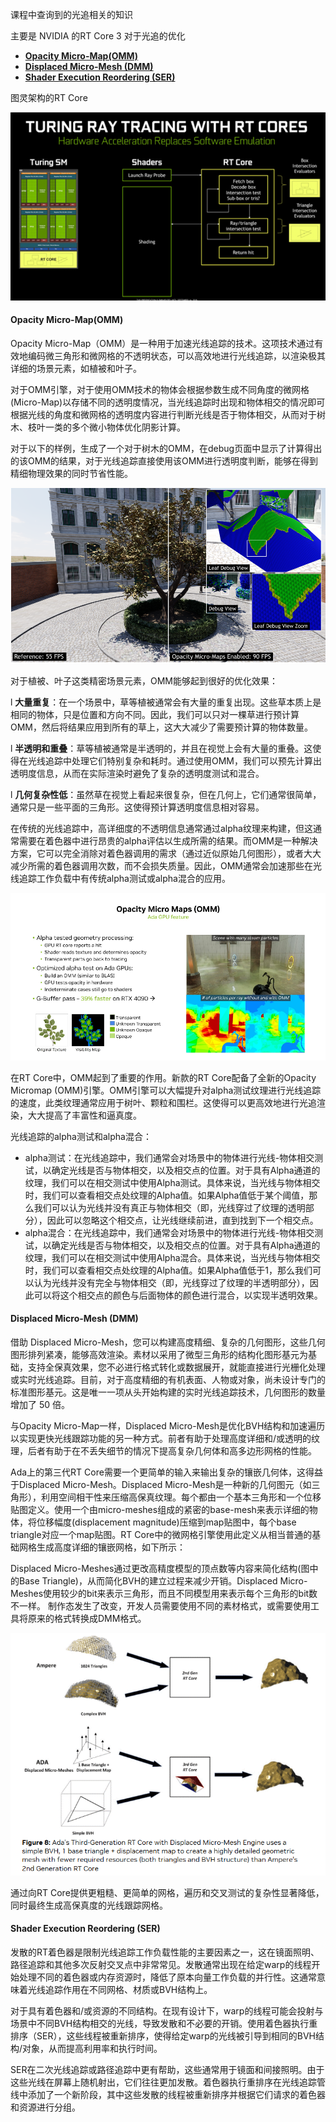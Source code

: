 课程中查询到的光追相关的知识

主要是 NVIDIA 的RT Core 3 对于光追的优化

- [**Opacity Micro-Map(OMM)**](#OMM)
- [**Displaced Micro-Mesh (DMM)**](#DMM)
- [**Shader Execution Reordering (SER)**](#SER)



图灵架构的RT Core

![image](image/1.png)



<span id="OMM"></span>

#### **Opacity Micro-Map(OMM)**

Opacity Micro-Map（OMM）是一种用于加速光线追踪的技术。这项技术通过有效地编码微三角形和微网格的不透明状态，可以高效地进行光线追踪，以渲染极其详细的场景元素，如植被和叶子。

对于OMM引擎，对于使用OMM技术的物体会根据参数生成不同角度的微网格(Micro-Map)以存储不同的透明度情况，当光线追踪时出现和物体相交的情况即可根据光线的角度和微网格的透明度内容进行判断光线是否于物体相交，从而对于树木、枝叶一类的多个微小物体优化阴影计算。

对于以下的样例，生成了一个对于树木的OMM，在debug页面中显示了计算得出的该OMM的结果，对于光线追踪直接使用该OMM进行透明度判断，能够在得到精细物理效果的同时节省性能。

![iamge](image/2_OMM.png)

对于植被、叶子这类精密场景元素，OMM能够起到很好的优化效果：

l **大量重复**：在一个场景中，草等植被通常会有大量的重复出现。这些草本质上是相同的物体，只是位置和方向不同。因此，我们可以只对一棵草进行预计算OMM，然后将结果应用到所有的草上，这大大减少了需要预计算的物体数量。

l **半透明和重叠**：草等植被通常是半透明的，并且在视觉上会有大量的重叠。这使得在光线追踪中处理它们特别复杂和耗时。通过使用OMM，我们可以预先计算出透明度信息，从而在实际渲染时避免了复杂的透明度测试和混合。

l **几何复杂性低**：虽然草在视觉上看起来很复杂，但在几何上，它们通常很简单，通常只是一些平面的三角形。这使得预计算透明度信息相对容易。

在传统的光线追踪中，高详细度的不透明信息通常通过alpha纹理来构建，但这通常需要在着色器中进行昂贵的alpha评估以生成所需的结果。而OMM是一种解决方案，它可以完全消除对着色器调用的需求（通过近似原始几何图形），或者大大减少所需的着色器调用次数，而不会损失质量。因此，OMM通常会加速那些在光线追踪工作负载中有传统alpha测试或alpha混合的应用。

![image](image/3_OMM.png)

在RT Core中，OMM起到了重要的作用。新款的RT Core配备了全新的Opacity Micromap (OMM)引擎。OMM引擎可以大幅提升对alpha测试纹理进行光线追踪的速度，此类纹理通常应用于树叶、颗粒和围栏。这使得可以更高效地进行光追渲染，大大提高了丰富性和逼真度。

光线追踪的alpha测试和alpha混合：

- alpha测试：在光线追踪中，我们通常会对场景中的物体进行光线-物体相交测试，以确定光线是否与物体相交，以及相交点的位置。对于具有Alpha通道的纹理，我们可以在相交测试中使用Alpha测试。具体来说，当光线与物体相交时，我们可以查看相交点处纹理的Alpha值。如果Alpha值低于某个阈值，那么我们可以认为光线并没有真正与物体相交（即，光线穿过了纹理的透明部分），因此可以忽略这个相交点，让光线继续前进，直到找到下一个相交点。
- alpha混合：在光线追踪中，我们通常会对场景中的物体进行光线-物体相交测试，以确定光线是否与物体相交，以及相交点的位置。对于具有Alpha通道的纹理，我们可以在相交测试中使用Alpha混合。具体来说，当光线与物体相交时，我们可以查看相交点处纹理的Alpha值。如果Alpha值低于1，那么我们可以认为光线并没有完全与物体相交（即，光线穿过了纹理的半透明部分），因此可以将这个相交点的颜色与后面物体的颜色进行混合，以实现半透明效果。



<span id="DMM"></span>

#### **Displaced Micro-Mesh (DMM)**

借助 Displaced Micro-Mesh，您可以构建高度精细、复杂的几何图形，这些几何图形排列紧凑，能够高效渲染。素材以采用了微型三角形的结构化图形基元为基础，支持全保真效果，您不必进行格式转化或数据展开，就能直接进行光栅化处理或实时光线追踪。目前，对于高度精细的有机表面、人物或对象，尚未设计专门的标准图形基元。这是唯一一项从头开始构建的实时光线追踪技术，几何图形的数量增加了 50 倍。

与Opacity Micro-Map一样，Displaced Micro-Mesh是优化BVH结构和加速遍历以实现更快光线跟踪功能的另一种方式。前者有助于处理高度详细和/或透明的纹理，后者有助于在不丢失细节的情况下提高复杂几何体和高多边形网格的性能。

Ada上的第三代RT Core需要一个更简单的输入来输出复杂的镶嵌几何体，这得益于Displaced Micro-Mesh。Displaced Micro-Mesh是一种新的几何图元（如三角形），利用空间相干性来压缩高保真纹理。每个都由一个基本三角形和一个位移贴图定义。使用一个由micro-meshes组成的紧密的base-mesh来表示详细的物体，将位移幅度(displacement magnitude)压缩到map贴图中，每个base triangle对应一个map贴图。RT Core中的微网格引擎使用此定义从相当普通的基础网格生成高度详细的镶嵌网格，如下所示：

Displaced Micro-Meshes通过更改高精度模型的顶点数等内容来简化结构(图中的Base Triangle)，从而简化BVH的建立过程来减少开销。Displaced Micro-Meshes使用较少的bit来表示三角形，而且不同模型用来表示每个三角形的bit数不一样。 制作态发生了改变，开发人员需要使用不同的素材格式，或需要使用工具将原来的格式转换成DMM格式。

![image](image/4_DMM.png)

通过向RT Core提供更粗糙、更简单的网格，遍历和交叉测试的复杂性显著降低，同时最终生成高保真度的光线跟踪网格。

<span id="SER"></span>

#### **Shader Execution Reordering (SER)**

发散的RT着色器是限制光线追踪工作负载性能的主要因素之一，这在镜面照明、路径追踪和其他多次反射交叉点中非常常见。发散通常出现在给定warp的线程开始处理不同的着色器或内存资源时，降低了原本向量工作负载的并行性。这通常意味着光线追踪作用在不同网格、材质或BVH结构上。

对于具有着色器和/或资源的不同结构。在现有设计下，warp的线程可能会投射与场景中不同BVH结构相交的光线，导致发散和不必要的开销。使用着色器执行重排序（SER），这些线程被重新排序，使得给定warp的光线被引导到相同的BVH结构/对象，从而提高利用率和执行时间。

SER在二次光线追踪或路径追踪中更有帮助，这些通常用于镜面和间接照明。由于这些光线在屏幕上随机射出，它们往往更加发散。着色器执行重排序在光线追踪管线中添加了一个新阶段，其中这些发散的线程被重新排序并根据它们请求的着色器和资源进行分组。